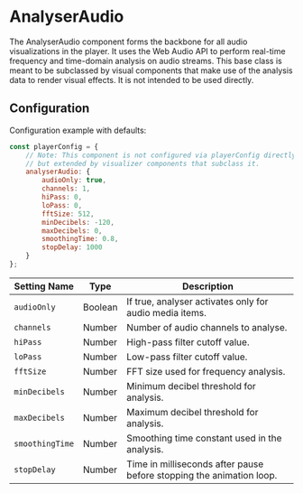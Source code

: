 # AnalyserAudio

The AnalyserAudio component forms the backbone for all audio visualizations in the player. It uses the Web Audio API to perform real-time frequency and time-domain analysis on audio streams. This base class is meant to be subclassed by visual components that make use of the analysis data to render visual effects. It is not intended to be used directly.

## Configuration

Configuration example with defaults:

```javascript
const playerConfig = {
    // Note: This component is not configured via playerConfig directly,
    // but extended by visualizer components that subclass it.
    analyserAudio: {
        audioOnly: true,
        channels: 1,
        hiPass: 0,
        loPass: 0,
        fftSize: 512,
        minDecibels: -120,
        maxDecibels: 0,
        smoothingTime: 0.8,
        stopDelay: 1000
    }
};
```

| Setting Name    | Type    | Description                                                  |
| --------------- | ------- | ------------------------------------------------------------ |
| `audioOnly`     | Boolean | If true, analyser activates only for audio media items.      |
| `channels`      | Number  | Number of audio channels to analyse.                         |
| `hiPass`        | Number  | High-pass filter cutoff value.                               |
| `loPass`        | Number  | Low-pass filter cutoff value.                                |
| `fftSize`       | Number  | FFT size used for frequency analysis.                        |
| `minDecibels`   | Number  | Minimum decibel threshold for analysis.                      |
| `maxDecibels`   | Number  | Maximum decibel threshold for analysis.                      |
| `smoothingTime` | Number  | Smoothing time constant used in the analysis.                |
| `stopDelay`     | Number  | Time in milliseconds after pause before stopping the animation loop. |
